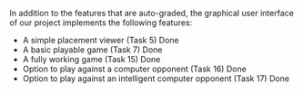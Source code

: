 In addition to the features that are auto-graded, the graphical user interface
of our project implements the following features:


 - A simple placement viewer (Task 5) Done
 - A basic playable game (Task 7) Done
 - A fully working game (Task 15) Done
 - Option to play against a computer opponent (Task 16) Done
 - Option to play against an intelligent computer opponent (Task 17) Done
